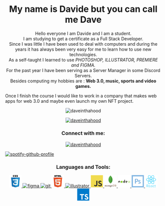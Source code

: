 
<h1 align="center"><strong> My name is Davide but you can call me Dave </strong></h1> 

<p align="center">Hello everyone I am Davide and I am a student.<br>
I am studying to get a certificate as a Full Stack Developer.<br> 
Since I was little I have been used to deal with computers and during the years it has always been very easy for me to learn how to use new technologies.<br> 
As a self-taught I learned to use <em> PHOTOSHOP, ILLUSTRATOR, PREMIERE and FIGMA.</em><br>
For the past year I have been serving as a Server Manager in some Discord Servers. <br>
Besides computing my hobbies are : <strong> Web 3.0, music, sports and video games.</strong> <br>

Once I finish the course I would like to work in a company that makes web apps for web 3.0 and maybe even launch my own NFT project.</p>


<!--
**daveinthahood/daveinthahood** is a ✨ _special_ ✨ repository because its `README.md` (this file) appears on your GitHub profile.

Here are some ideas to get you started:

- 🔭 I’m currently working on ...
- 🌱 I’m currently learning ...
- 👯 I’m looking to collaborate on ...
- 🤔 I’m looking for help with ...
- 💬 Ask me about ...
- 📫 How to reach me: ...
- 😄 Pronouns: ...
- ⚡ Fun fact: ...
-->
<p align="center"> <img src="https://komarev.com/ghpvc/?username=daveinthahood&label=Profile%20views&color=0e75b6&style=flat" alt="daveinthahood" /> </p>

<p align="center"> <a href="https://twitter.com/daveinthahood" target="blank"><img src="https://img.shields.io/twitter/follow/daveinthahood?logo=twitter&style=for-the-badge" alt="daveinthahood" /></a> </p>

<h3 align="center">Connect with me:</h3>
<p align="center">
<a href="https://twitter.com/daveinthahood" target="blank"><img align="center" src="https://raw.githubusercontent.com/rahuldkjain/github-profile-readme-generator/master/src/images/icons/Social/twitter.svg" alt="daveinthahood" height="30" width="40" /></a>
</p>



[![spotify-github-profile](https://spotify-github-profile.vercel.app/api/view?uid=7x9jmrmkvst4llrdhbw26kfgw&cover_image=true&theme=compact&show_offline=false&background_color=121212&interchange=false)](https://github.com/kittinan/spotify-github-profile)


<h3 align="center">Languages and Tools:</h3>
<p align="center"> 
<a href="https://www.w3schools.com/css/" target="_blank" rel="noreferrer"> <img src="https://raw.githubusercontent.com/devicons/devicon/master/icons/css3/css3-original-wordmark.svg" alt="css3" width="40" height="40"/> </a> 
<a href="https://www.figma.com/" target="_blank" rel="noreferrer"> <img src="https://www.vectorlogo.zone/logos/figma/figma-icon.svg" alt="figma" width="40" height="40"/> </a> 
<a href="https://git-scm.com/" target="_blank" rel="noreferrer"> <img src="https://www.vectorlogo.zone/logos/git-scm/git-scm-icon.svg" alt="git" width="40" height="40"/> </a> 
<a href="https://www.w3.org/html/" target="_blank" rel="noreferrer"> <img src="https://raw.githubusercontent.com/devicons/devicon/master/icons/html5/html5-original-wordmark.svg" alt="html5" width="40" height="40"/> </a> 
<a href="https://www.adobe.com/in/products/illustrator.html" target="_blank" rel="noreferrer"> <img src="https://www.vectorlogo.zone/logos/adobe_illustrator/adobe_illustrator-icon.svg" alt="illustrator" width="40" height="40"/> </a> 
<a href="https://developer.mozilla.org/en-US/docs/Web/JavaScript" target="_blank" rel="noreferrer"> <img src="https://raw.githubusercontent.com/devicons/devicon/master/icons/javascript/javascript-original.svg" alt="javascript" width="40" height="40"/> </a>
<a href="https://www.mongodb.com/" target="_blank" rel="noreferrer"> <img src="https://raw.githubusercontent.com/devicons/devicon/master/icons/mongodb/mongodb-original-wordmark.svg" alt="mongodb" width="40" height="40"/> </a> 
<a href="https://nodejs.org" target="_blank" rel="noreferrer"> <img src="https://raw.githubusercontent.com/devicons/devicon/master/icons/nodejs/nodejs-original-wordmark.svg" alt="nodejs" width="40" height="40"/> </a> 
<a href="https://www.photoshop.com/en" target="_blank" rel="noreferrer"> <img src="https://raw.githubusercontent.com/devicons/devicon/master/icons/photoshop/photoshop-line.svg" alt="photoshop" width="40" height="40"/> </a> 
<a href="https://reactjs.org/" target="_blank" rel="noreferrer"> <img src="https://raw.githubusercontent.com/devicons/devicon/master/icons/react/react-original-wordmark.svg" alt="react" width="40" height="40"/> </a>
<a href="https://www.typescriptlang.org/" target="_blank" rel="noreferrer"> <img src="https://raw.githubusercontent.com/devicons/devicon/master/icons/typescript/typescript-original.svg" alt="typescript" width="40" height="40"/> </a> </p>

